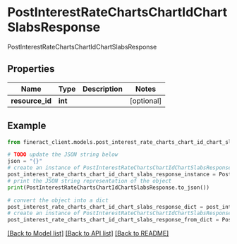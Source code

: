 # PostInterestRateChartsChartIdChartSlabsResponse

PostInterestRateChartsChartIdChartSlabsResponse

## Properties

Name | Type | Description | Notes
------------ | ------------- | ------------- | -------------
**resource_id** | **int** |  | [optional] 

## Example

```python
from fineract_client.models.post_interest_rate_charts_chart_id_chart_slabs_response import PostInterestRateChartsChartIdChartSlabsResponse

# TODO update the JSON string below
json = "{}"
# create an instance of PostInterestRateChartsChartIdChartSlabsResponse from a JSON string
post_interest_rate_charts_chart_id_chart_slabs_response_instance = PostInterestRateChartsChartIdChartSlabsResponse.from_json(json)
# print the JSON string representation of the object
print(PostInterestRateChartsChartIdChartSlabsResponse.to_json())

# convert the object into a dict
post_interest_rate_charts_chart_id_chart_slabs_response_dict = post_interest_rate_charts_chart_id_chart_slabs_response_instance.to_dict()
# create an instance of PostInterestRateChartsChartIdChartSlabsResponse from a dict
post_interest_rate_charts_chart_id_chart_slabs_response_from_dict = PostInterestRateChartsChartIdChartSlabsResponse.from_dict(post_interest_rate_charts_chart_id_chart_slabs_response_dict)
```
[[Back to Model list]](../README.md#documentation-for-models) [[Back to API list]](../README.md#documentation-for-api-endpoints) [[Back to README]](../README.md)


